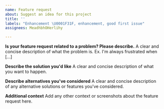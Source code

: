 ```yaml
---
name: Feature request
about: Suggest an idea for this project
title: ''
labels: "Enhancement \U0001F31F, enhancement, good first issue"
assignees: MeadhbhOHerlihy

---
```


**Is your feature request related to a problem? Please describe.**
A clear and concise description of what the problem is. Ex. I'm always frustrated when [...]

**Describe the solution you'd like**
A clear and concise description of what you want to happen.

**Describe alternatives you've considered**
A clear and concise description of any alternative solutions or features you've considered.

**Additional context**
Add any other context or screenshots about the feature request here.

